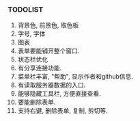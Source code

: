 ### TODOLIST

1. 背景色, 前景色, 取色板
2. 字号, 字体
3. 图表
4. 表单要能铺开整个窗口.
5. 状态栏优化
6. 有分享连接功能.
7. 菜单栏丰富, "帮助", 显示作者和github信息.
8. 有读取服务器数据的入口.
9. 能够隐藏工具栏, 方便直接查看.
10. 要能删除表单.
11. 支持右键, 删除表单, 复制, 剪切等.